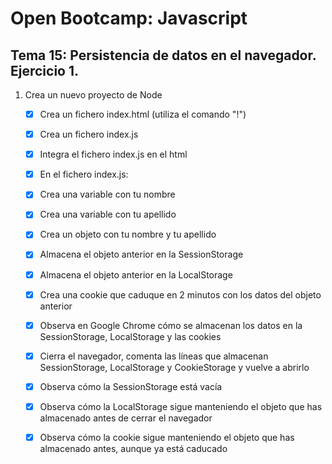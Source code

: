 # Open Bootcamp: Javascript

## Tema 15: Persistencia de datos en el navegador. Ejercicio 1.

1. Crea un nuevo proyecto de Node

   - [x] Crea un fichero index.html (utiliza el comando "!")

   - [x] Crea un fichero index.js

   - [x] Integra el fichero index.js en el html

   - [x] En el fichero index.js:

   - [x] Crea una variable con tu nombre

   - [x] Crea una variable con tu apellido

   - [x] Crea un objeto con tu nombre y tu apellido

   - [x] Almacena el objeto anterior en la SessionStorage

   - [x] Almacena el objeto anterior en la LocalStorage

   - [x] Crea una cookie que caduque en 2 minutos con los datos del objeto anterior

   - [x] Observa en Google Chrome cómo se almacenan los datos en la SessionStorage, LocalStorage y las cookies

   - [x] Cierra el navegador, comenta las líneas que almacenan SessionStorage, LocalStorage y CookieStorage y vuelve a abrirlo

   - [x] Observa cómo la SessionStorage está vacía

   - [x] Observa cómo la LocalStorage sigue manteniendo el objeto que has almacenado antes de cerrar el navegador

   - [x] Observa cómo la cookie sigue manteniendo el objeto que has almacenado antes, aunque ya está caducado
